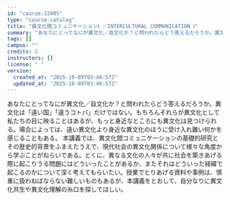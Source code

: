 ```yaml
---
id: "course:22485"
type: "course-catalog"
title: "異文化間コミュニケーションⅠ ／INTERCULTURAL COMMUNICATION Ⅰ"
summary: "あなたにとってなにが異文化／自文化か？と問われたらどう答えるだろうか。異文化は「遠い国」「違うコトバ」だけではない。もちろんそれらが異文化として私たちの目に映ることはあるが、もっと身近なところにも異文化は見つけられる。場合によっては、遠い異…"
tags: []
campus: ""
credits: 2
instructors: []
license: " "
version:
  created_at: "2025-10-09T03:48:57Z"
  updated_at: "2025-10-09T03:48:57Z"
---
```


あなたにとってなにが異文化／自文化か？と問われたらどう答えるだろうか。異文化は「遠い国」「違うコトバ」だけではない。もちろんそれらが異文化として私たちの目に映ることはあるが、もっと身近なところにも異文化は見つけられる。場合によっては、遠い異文化より身近な異文化のほうに受け入れ難い何かを感じることもある。 本講義では、異文化間コミュニケーションの基礎的研究とその歴史的背景をふまえたうえで、現代社会の異文化関係について様々な角度から学ぶことがねらいである。とくに、異なる文化の人々が共に社会を築きあげる際に起こりうる問題にはどういったことがあるか、またそれはどういった経緯で起こるのかについて深く考えてもらいたい。授業でとりあげる資料や事例は、慎重に扱わねばならない難しいものもあるが、本講義をとおして、自分なりに異文化共生や異文化理解の糸口を探してほしい。
